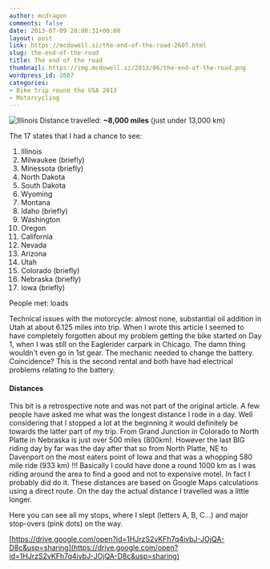 ```yaml
---
author: mcdragon
comments: false
date: 2013-07-09 20:00:31+00:00
layout: post
link: https://mcdowell.si/the-end-of-the-road-2607.html
slug: the-end-of-the-road
title: The end of the road
thumbnail: https://img.mcdowell.si/2013/06/the-end-of-the-road.png
wordpress_id: 2607
categories:
- Bike trip round the USA 2013
- Motorcycling
---
```


![Illinois](https://img.mcdowell.si/2013/06/Illinois-1)
Distance travelled: **~8,000 miles** (just under 13,000 km)

The 17 states that I had a chance to see:
 	
1. Illinois
2. Milwaukee (briefly)
3. Minessota (briefly)
4. North Dakota
5. South Dakota
6. Wyoming
7. Montana
8. Idaho (briefly)
9. Washington
10. Oregon
11. California
12. Nevada
13. Arizona
14. Utah
15. Colorado (briefly)
16. Nebraska (briefly)
17. Iowa (briefly)

People met: loads

Technical issues with the motorcycle: almost none, substantial oil addition in Utah at about 6.125 miles into trip. When I wrote this article I seemed to have completely forgotten about my problem getting the bike started on Day 1, when I was still on the Eaglerider carpark in Chicago. The damn thing wouldn't even go in 1st gear. The mechanic needed to change the battery. Coincidence? This is the second rental and both have had electrical problems relating to the battery.


#### Distances

This bit is a retrospective note and was not part of the original article. A few people have asked me what was the longest distance I rode in a day. Well considering that I stopped a lot at the beginning it would definitely be towards the latter part of my trip. From Grand Junction in Colorado to North Platte in Nebraska is just over 500 miles (800km). However the last BIG riding day by far was the day after that so from North Platte, NE to Davenport on the most eaters point of Iowa and that was a whopping 580 mile ride (933 km) !!!
Basically I could have done a round 1000 km as I was riding around the area to find a good and not to expensive motel. In fact I probably did do it. These distances are based on Google Maps calculations using a direct route. On the day the actual distance I travelled was a little longer.

Here you can see all my stops, where I slept (letters A, B, C...) and major stop-overs (pink dots) on the way.

[https://drive.google.com/open?id=1HJrzS2vKFh7q4ivbJ-JOjQA-D8c&usp=sharing](https://drive.google.com/open?id=1HJrzS2vKFh7q4ivbJ-JOjQA-D8c&usp=sharing)


